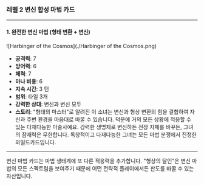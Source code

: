 ### 레벨 2 변신 합성 마법 카드

---

#### 1. 완전한 변신 마법 (형태 변환 + 변신)
 ![Harbinger of the Cosmos](./Harbinger of the Cosmos.png)

- **공격력**: 7
- **방어력**: 6
- **체력**: 7
- **마나 비용**: 6
- **지속 시간**: 3 턴
- **범위**: 타일 3개
- **강력한 상대**: 변신과 변신 모두
- **스토리**: "형태의 마스터"로 알려진 이 소녀는 변신과 형상 변환의 힘을 결합하여 자신과 주변 환경을 마음대로 바꿀 수 있습니다. 덕분에 거의 모든 상황에 적응할 수 있는 다재다능한 마술사예요. 강력한 생명체로 변신하든 전장 자체를 바꾸든, 그녀의 잠재력은 무한합니다. 독창적이고 다재다능한 그녀는 모든 마법 분쟁에서 진정한 와일드카드입니다.

---

변신 마법 카드는 마법 생태계에 또 다른 적응력을 추가합니다. "형상의 달인"은 변신 마법의 모든 스펙트럼을 보여주기 때문에 어떤 전략적 플레이에서든 판도를 바꿀 수 있는 자산입니다.